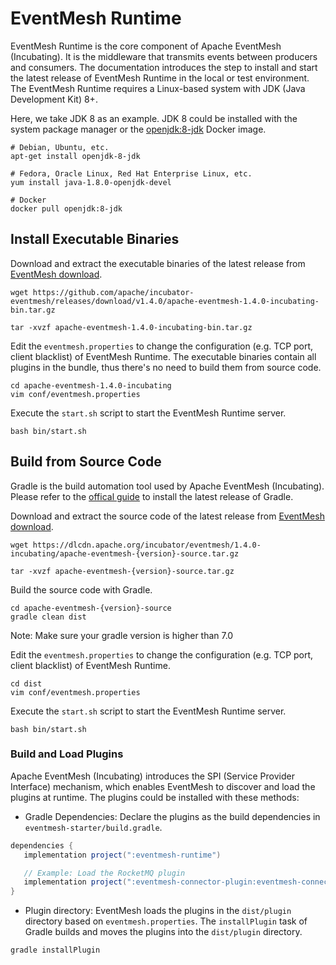 # EventMesh Runtime

EventMesh Runtime is the core component of Apache EventMesh (Incubating). It is the middleware that transmits events between producers and consumers. The documentation introduces the step to install and start the latest release of EventMesh Runtime in the local or test environment. The EventMesh Runtime requires a Linux-based system with JDK (Java Development Kit) 8+. 

Here, we take JDK 8 as an example. JDK 8 could be installed with the system package manager or the [openjdk:8-jdk](https://hub.docker.com/_/openjdk) Docker image.

```console
# Debian, Ubuntu, etc.
apt-get install openjdk-8-jdk

# Fedora, Oracle Linux, Red Hat Enterprise Linux, etc.
yum install java-1.8.0-openjdk-devel

# Docker
docker pull openjdk:8-jdk
```

## Install Executable Binaries

Download and extract the executable binaries of the latest release from [EventMesh download](https://eventmesh.apache.org/download).

```console
wget https://github.com/apache/incubator-eventmesh/releases/download/v1.4.0/apache-eventmesh-1.4.0-incubating-bin.tar.gz

tar -xvzf apache-eventmesh-1.4.0-incubating-bin.tar.gz
```

Edit the `eventmesh.properties` to change the configuration (e.g. TCP port, client blacklist) of EventMesh Runtime. The executable binaries contain all plugins in the bundle, thus there's no need to build them from source code.

```console
cd apache-eventmesh-1.4.0-incubating
vim conf/eventmesh.properties
```

Execute the `start.sh` script to start the EventMesh Runtime server.

```console
bash bin/start.sh
```

## Build from Source Code

Gradle is the build automation tool used by Apache EventMesh (Incubating). Please refer to the [offical guide](https://docs.gradle.org/current/userguide/installation.html) to install the latest release of Gradle.

Download and extract the source code of the latest release from [EventMesh download](https://eventmesh.apache.org/download).

```console
wget https://dlcdn.apache.org/incubator/eventmesh/1.4.0-incubating/apache-eventmesh-{version}-source.tar.gz

tar -xvzf apache-eventmesh-{version}-source.tar.gz
```

Build the source code with Gradle.

```console
cd apache-eventmesh-{version}-source
gradle clean dist
```
Note: Make sure your gradle version is higher than 7.0

Edit the `eventmesh.properties` to change the configuration (e.g. TCP port, client blacklist) of EventMesh Runtime.

```console
cd dist
vim conf/eventmesh.properties
```

Execute the `start.sh` script to start the EventMesh Runtime server.

```console
bash bin/start.sh
```

### Build and Load Plugins

Apache EventMesh (Incubating) introduces the SPI (Service Provider Interface) mechanism, which enables EventMesh to discover and load the plugins at runtime. The plugins could be installed with these methods:

- Gradle Dependencies: Declare the plugins as the build dependencies in `eventmesh-starter/build.gradle`.

```gradle
dependencies {
   implementation project(":eventmesh-runtime")

   // Example: Load the RocketMQ plugin
   implementation project(":eventmesh-connector-plugin:eventmesh-connector-rocketmq")
}
```

- Plugin directory: EventMesh loads the plugins in the `dist/plugin` directory based on `eventmesh.properties`. The `installPlugin` task of Gradle builds and moves the plugins into the `dist/plugin` directory.

```console
gradle installPlugin
```
